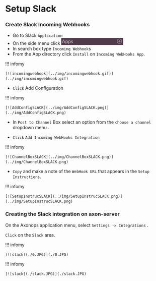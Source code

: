 # Setup Slack


###  Create Slack Incoming Webhooks

* Go to Slack `Application`
* On the side menu click [![addslackapp](../img/addslackapp.png)](../img/addslackapp.png)
* In search box type `Incoming Webhook`s
* From the App directory click `Install` on `Incoming WebHooks App`.


!!! infomy 

    [![incomingwebhook](../img/incomingwebhook.gif)](../img/incomingwebhook.gif)

* `Click` Add Configuration

!!! infomy 

    [![AddConfigSLACK](../img/AddConfigSLACK.png)](../img/AddConfigSLACK.png)

* In `Post to Channel` Box select an option from the `choose a channel` dropdown menu .

* `Click` `Add Incoming WebHooks Integration`

!!! infomy 

    [![ChannelBoxSLACK](../img/ChannelBoxSLACK.png)](../img/ChannelBoxSLACK.png)

* `Copy` and make a note of the `WebHook URL` that appears in the `Setup Instructions`.

!!! infomy 

    [![SetupInstrucSLACK](../img/SetupInstrucSLACK.png)](../img/SetupInstrucSLACK.png)


### Creating the Slack integration on axon-server

On the Axonops application menu, select `Settings -> Integrations` .

`Click` on the `Slack` area.

!!! infomy 

    [![slack](./0.JPG)](./0.JPG)


[1]: #create-slack-incoming-webhooks

!!! infomy 

    [![slack](./slack.JPG)](./slack.JPG)


